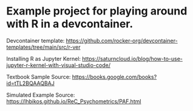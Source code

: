 # Example project for playing around with R in a devcontainer.

Devcontainer template: https://github.com/rocker-org/devcontainer-templates/tree/main/src/r-ver

Installing R as Jupyter Kernel: https://saturncloud.io/blog/how-to-use-jupyter-r-kernel-with-visual-studio-code/

Textbook Sample Source: https://books.google.com/books?id=tTL2BQAAQBAJ

Simulated Example Source: https://lhbikos.github.io/ReC_Psychometrics/PAF.html

